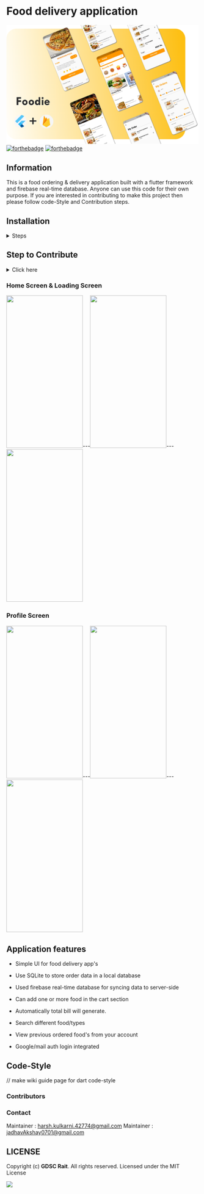 # Food delivery application
![](banner.png)
[![forthebadge](https://forthebadge.com/images/badges/built-with-love.svg)](https://forthebadge.com)
[![forthebadge](https://forthebadge.com/images/badges/open-source.svg)](https://forthebadge.com)



## Information 
This is a food ordering & delivery application built with a flutter framework and firebase real-time database. Anyone can use this code for their own purpose. If you are interested in contributing to make this project then please follow code-Style and Contribution steps.

## Installation

<details><summary>Steps</summary>
<p>


**Step 1:**

Download or clone this repo by using the link below:

```
https://github.com/Google-Developer-Student-Club-RAIT/food_delivery_app_Flutter.git
```

**Step 2:**

Go to project root and execute the following command in console to get the required dependencies: 

```
flutter pub get 
```

**Step 3:**

execute the following command to run the application:

```
flutter packages pub run
```

or watch command in order to keep the source code synced automatically:

```
flutter packages pub run build_runner watch
```

</p>
</details>

<a id="contribute"></a>
## Step to Contribute

<details><summary>Click here</summary>
<p>



**1.**  Fork [this](https://github.com/Google-Developer-Student-Club-RAIT/food_delivery_app_Flutter) repository.

**2.**  Clone your forked copy of the project.

```
git clone https://github.com/<your_name>/food_delivery_app_Flutter.git 
```

**3.** Navigate to the project directory :file_folder: .

```
cd food_delivery_app_Flutter
```

**4.** Add a reference(remote) to the original repository.

```
git remote add upstream https://github.com/Google-Developer-Student-Club-RAIT/food_delivery_app_Flutter
```

**5.** Check the remotes for this repository.
```
git remote -v
```

**6.** Always take a pull from the upstream repository to your master branch to keep it at par with the main project(updated repository).

```
git pull upstream main
```

**7.** Create a new branch.

```
git checkout -b <your_branch_name>
```

**8.** Perform your desired changes to the code base.


**9.** Track your changes:heavy_check_mark: .

```
git add . 
```

**10.** Commit your changes .

```
git commit -m "Relevant message"
```

**11.** Push the committed changes in your feature branch to your remote repo.
```
git push -u origin <your_branch_name>
```

**12.** To create a pull request, click on `compare and pull requests`. Please ensure you compare your feature branch to the desired branch of the repository you are supposed to make a PR to.


**13.** Add appropriate title and description to your pull request explaining your changes and efforts done.


**14.** Click on `Create Pull Request`.


**15** Congratulations! You have made a PR. Sit back patiently and relax while your PR is reviewed.


</p>
</details>

  
### Home Screen & Loading Screen
<img src="https://i.ibb.co/d29mMgn/homepage.jpg" height="400" width="200">---<img src="https://i.ibb.co/TkyLSdD/homepage2.jpg" height="400" width="200">---<img src="https://i.ibb.co/gSrJ7bz/category.jpg" height="400" width="200">

### Profile Screen
<img src="https://i.ibb.co/cyZ0K85/myorder.jpg" height="400" width="200">---<img src="https://i.ibb.co/h2ztgrK/fooddetails.jpg" height="400" width="200">---<img src="https://i.ibb.co/jJBKVZb/orderss.jpg" height="400" width="200">
  
<a id="codeStyle"></a>
  
  
## Application features 

- Simple UI for food delivery app's

- Use SQLite to store order data in a local database 

- Used firebase real-time database for syncing data to server-side 

- Can add one or more food in the cart section 

- Automatically total bill will generate.

- Search different food/types

- View previous ordered food's from your account

- Google/mail auth login integrated 
  
## Code-Style

// make wiki guide page for dart code-style  

### Contributors

### Contact

Maintainer : harsh.kulkarni.42774@gmail.com
Maintainer : jadhavAkshay0701@gmail.com

## LICENSE
Copyright (c) **GDSC Rait**. All rights reserved. Licensed under the MIT License

[![](https://img.shields.io/github/license/junaidrahim/desiresalesportal?style=for-the-badge)](LICENSE)
